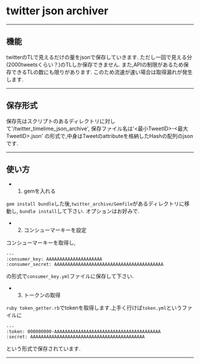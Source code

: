 # twitter json archiver

----
## 機能

twitterのTLで見えるだけの量をjsonで保存していきます.
ただし一回で見える分(2000tweetsくらい？)のTLしか保存できません.
また,APIの制限があるため保存できるTLの数にも限りがあります.
このため流速が速い場合は取得漏れが発生します.

----
## 保存形式
保存先はスクリプトのあるディレクトリに対して'/twitter_timelime_json_archive', 
保存ファイル名は'<最小TweetID>-<最大TweetID>.json'
の形式で,中身はTweetのattributeを格納したHashの配列のjsonです.


----
## 使い方
* 1. gemを入れる

`gem install bundle`した後,`twitter_archive/Gemfile`があるディレクトリに移動し,
`bundle install`して下さい. オプションはお好みで.

* 2. コンシューマーキーを設定

コンシューマーキーを取得し,

    ---
    :consumer_key: AAAAAAAAAAAAAAAAAAAAA
    :consumer_secret: AAAAAAAAAAAAAAAAAAAAAAAAAAAAAAAAAAAAAAAAA

の形式で`consumer_key.yml`ファイルに保存して下さい.

* 3. トークンの取得

`ruby token_getter.rb`でtokenを取得します.上手く行けば`token.yml`というファイルに

    ---
    :token: 000000000-AAAAAAAAAAAAAAAAAAAAAAAAAAAAAAAAAAAAAAAA
    :secret: AAAAAAAAAAAAAAAAAAAAAAAAAAAAAAAAAAAAAAAAAAA

という形式で保存されています.



----





